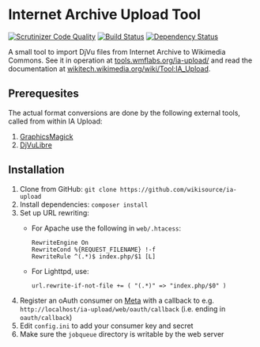 Internet Archive Upload Tool
============================

[![Scrutinizer Code Quality](https://scrutinizer-ci.com/g/Tpt/ia-upload/badges/quality-score.png?b=master)](https://scrutinizer-ci.com/g/Tpt/ia-upload/?branch=master)
[![Build Status](https://travis-ci.org/wikisource/ia-upload.svg?branch=master)](https://travis-ci.org/wikisource/ia-upload)
[![Dependency Status](https://www.versioneye.com/user/projects/58a64b614ca76f004ed471fa/badge.svg?style=flat-square)](https://www.versioneye.com/user/projects/58a64b614ca76f004ed471fa)

A small tool to import DjVu files from Internet Archive to Wikimedia Commons.
See it in operation at [tools.wmflabs.org/ia-upload/](https://tools.wmflabs.org/ia-upload/)
and read the documentation at [wikitech.wikimedia.org/wiki/Tool:IA_Upload](https://wikitech.wikimedia.org/wiki/Tool:IA_Upload).

## Prerequesites
The actual format conversions are done by the following external tools, called from within IA Upload:

1. [GraphicsMagick](http://www.graphicsmagick.org)
2. [DjVuLibre](https://sourceforge.net/p/djvu/)

## Installation

1. Clone from GitHub: `git clone https://github.com/wikisource/ia-upload` 
2. Install dependencies: `composer install`
3. Set up URL rewriting:
   * For Apache use the following in `web/.htacess`:

         RewriteEngine On
         RewriteCond %{REQUEST_FILENAME} !-f
         RewriteRule ^(.*)$ index.php/$1 [L]

   * For Lighttpd, use:

         url.rewrite-if-not-file += ( "(.*)" => "index.php/$0" )

4. Register an oAuth consumer on [Meta](https://meta.wikimedia.org/wiki/Special:OAuthConsumerRegistration)
   with a callback to e.g. `http://localhost/ia-upload/web/oauth/callback` (i.e. ending in `oauth/callback`)
5. Edit `config.ini` to add your consumer key and secret
6. Make sure the `jobqueue` directory is writable by the web server
